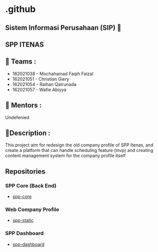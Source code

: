 # .github

## Sistem Informasi Perusahaan (SIP)  👋

## SPP ITENAS

## 🙋‍ Teams :

- 162021038 - Mochahamad Faqih Faizal
- 162021051 - Christian Giery
- 162021054 - Raihan Qatrunada
- 162021057 - Wafie Abiyya


## 🧙 Mentors :

Undefenied

## 🍿Description :

This project aim for redesign the old company profile of SPP Itenas, and create a platform that can handle scheduling feature (mvp) and creating content management system for the company profile itself

## Repositories

### SPP Core (Back End)

- [spp-core](https://github.com/spp-itenas/spp-core)

### Web Company Profile

- [spp-static](https://github.com/spp-itenas/spp-static)

### SPP Dashboard

- [spp-dashboard](https://github.com/spp-itenas/spp-dashboard)
